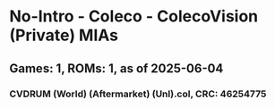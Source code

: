 # No-Intro - Coleco - ColecoVision (Private) MIAs
## Games: 1, ROMs: 1, as of 2025-06-04

### CVDRUM (World) (Aftermarket) (Unl).col, CRC: 46254775
